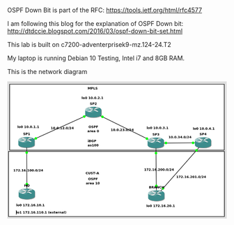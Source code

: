 OSPF Down Bit is part of the RFC: https://tools.ietf.org/html/rfc4577

I am following this blog for the explanation of OSPF Down bit: http://dtdccie.blogspot.com/2016/03/ospf-down-bit-set.html

This lab is built on c7200-adventerprisek9-mz.124-24.T2

My laptop is running Debian 10 Testing, Intel i7 and 8GB RAM.

This is the network diagram

![](images/mpls-l3vpn-ospf-down-bit.png)
